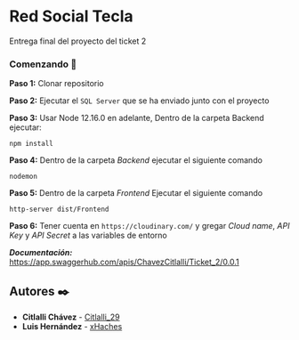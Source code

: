 # Red Social Tecla
Entrega final del proyecto del ticket 2

### Comenzando 🚀

**Paso 1:** Clonar repositorio

**Paso 2:** Ejecutar el `SQL Server` que se ha enviado junto con el proyecto

**Paso 3:** Usar Node 12.16.0 en adelante, Dentro de la carpeta Backend ejecutar:
```
npm install
```

**Paso 4:** Dentro de la carpeta *Backend* ejecutar el siguiente comando
```
nodemon
```

**Paso 5:** Dentro de la carpeta *Frontend* Ejecutar el siguiente comando
```
http-server dist/Frontend
```

**Paso 6:** Tener cuenta en `https://cloudinary.com/` y gregar *Cloud name*, *API Key* y *API Secret* a las variables de entorno

***Documentación:***
https://app.swaggerhub.com/apis/ChavezCitlalli/Ticket_2/0.0.1

## Autores ✒️

* **Citlalli Chávez** - [Citlalli_29](https://github.com/ChavezCitlalli)
* **Luis Hernández** -  [xHaches](https://github.com/xHaches)
